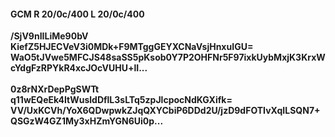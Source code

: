 #### GCM R 20/0c/400 L 20/0c/400
**/SjV9nIILiMe90bV**<br/>**KiefZ5HJECVeV3i0MDk+F9MTggGEYXCNaVsjHnxuIGU=**<br/>**WaO5tJVwe5MFCJS48saSS5pKsob0Y7P2OHFNr5F97ixkUybMxjK3KrxWcYdgFzRPYkR4xcJOcVUHU+lI...**<br/><br/>
**0z8rNXrDepPgSWTt**<br/>**q11wEQeEk4ItWusldDflL3sLTq5zpJlcpocNdKGXifk=**<br/>**VV/UxKCVh/YoX6QDwpwkZJqQXYCbiP6DDd2U/jzD9dFOTIvXqILSQN7+QSGzW4GZ1My3xHZmYGN6Ui0p...**